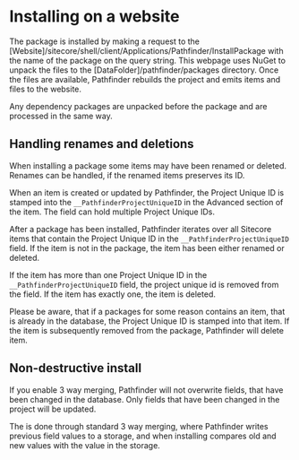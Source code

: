 # Installing on a website 
The package is installed by making a request to the [Website]/sitecore/shell/client/Applications/Pathfinder/InstallPackage with the name of the 
package on the query string. This webpage uses NuGet to unpack the files to the [DataFolder]/pathfinder/packages directory. Once the files 
are available, Pathfinder rebuilds the project and emits items and files to the website.

Any dependency packages are unpacked before the package and are processed in the same way.

## Handling renames and deletions
When installing a package some items may have been renamed or deleted. Renames can be handled, if the renamed items preserves its ID.

When an item is created or updated by Pathfinder, the Project Unique ID is stamped into the `__PathfinderProjectUniqueID` in the
Advanced section of the item. The field can hold multiple Project Unique IDs.

After a package has been installed, Pathfinder iterates over all Sitecore items that contain the Project Unique ID in the
`__PathfinderProjectUniqueID` field. If the item is not in the package, the item has been either renamed or deleted. 

If the item has more than one Project Unique ID in the `__PathfinderProjectUniqueID` field, the project unique id is removed from 
the field. If the item has exactly one, the item is deleted.

Please be aware, that if a packages for some reason contains an item, that is already in the database, the Project Unique ID is
stamped into that item. If the item is subsequently removed from the package, Pathfinder will delete item.

## Non-destructive install
If you enable 3 way merging, Pathfinder will not overwrite fields, that have been changed in the database. Only fields that have
been changed in the project will be updated.

The is done through standard 3 way merging, where Pathfinder writes previous field values to a storage, and when installing
compares old and new values with the value in the storage.
